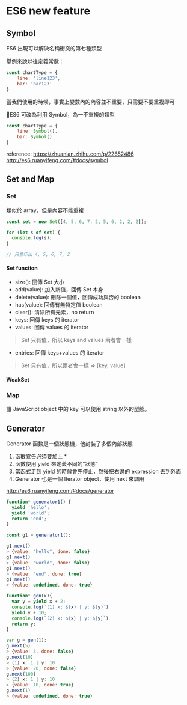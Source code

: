 # ES6 new feature

## Symbol

ES6 出現可以解決名稱衝突的第七種類型

舉例來說以往定義常數：

```js
const chartType = {
    line: 'line123',
    bar: 'bar123'
}
```

當我們使用的時候，事實上變數內的內容並不重要，只需要不要重複即可

ES6 可改為利用 Symbol，為一不重複的類型

```js
const chartType = {
    line: Symbol(),
    bar: Symbol()
}
```

reference: 
https://zhuanlan.zhihu.com/p/22652486
http://es6.ruanyifeng.com/#docs/symbol

## Set and Map

### Set

類似於 array，但是內容不能重複

```js
const set = new Set([4, 5, 6, 7, 2, 5, 6, 2, 2, 2]);

for (let s of set) {
  console.log(s);
}

// 只會印出 4, 5, 6, 7, 2
```

#### Set function

* size(): 回傳 Set 大小
* add(value): 加入新值，回傳 Set 本身
* delete(value): 刪除一個值，回傳成功與否的 boolean
* has(value): 回傳有無特定值 boolean
* clear(): 清除所有元素，no return
* keys: 回傳 keys 的 iterator 
* values: 回傳 values 的 iterator 
>  Set 只有值，所以 keys and values 兩者會一樣
* entries: 回傳 keys+values 的 iterator 
> Set 只有值，所以兩者會一樣 => [key, value] 

#### WeakSet

### Map

讓 JavaScript object 中的 key 可以使用 string 以外的型態。




## Generator

Generator 函數是一個狀態機，他封裝了多個內部狀態

1. 函數宣告必須要加上 *
2. 函數使用 yield 來定義不同的“狀態”
3. 當函式走到 yield 的時候會先停止，然後把右邊的 expression 丟到外面
4. Generator 也是一個 Iterator object，使用 next 來調用

http://es6.ruanyifeng.com/#docs/generator

```js
function* generator1() {
  yield 'hello';
  yield 'world';
  return 'end';
}

const g1 = generator1();

g1.next()
> {value: "hello", done: false}
g1.next()
> {value: "world", done: false}
g1.next()
> {value: "end", done: true}
g1.next()
> {value: undefined, done: true}

```

```js
function* gen(x){
  var y = yield x + 2;
  console.log(`(1) x: ${x} | y: ${y}`)
  yield y + 10;
  console.log(`(2) x: ${x} | y: ${y}`)
  return y;
}

var g = gen(1);
g.next(5) 
> {value: 3, done: false}
g.next(10) 
> (1) x: 1 | y: 10
> {value: 20, done: false}
g.next(100) 
> (2) x: 1 | y: 10
> {value: 10, done: true}
g.next(1) 
> {value: undefined, done: true}
```

